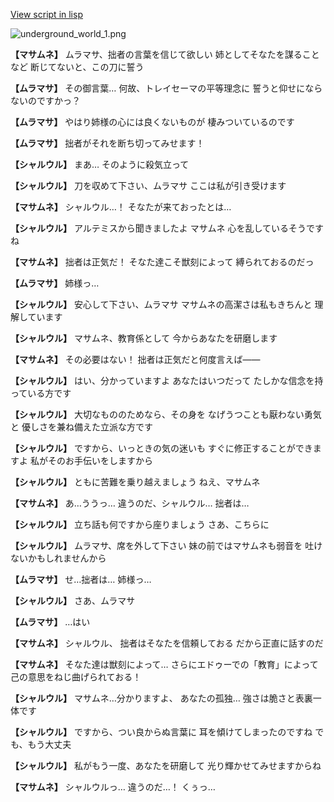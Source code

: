 [View script in lisp](../scripts/101003030.txt)

![underground_world_1.png](../images/backgrounds/underground_world_1.png)

**【マサムネ】**
ムラマサ、拙者の言葉を信じて欲しい
姉としてそなたを謀ることなど
断じてないと、この刀に誓う

**【ムラマサ】**
その御言葉…
何故、トレイセーマの平等理念に
誓うと仰せにならないのですかっ？

**【ムラマサ】**
やはり姉様の心には良くないものが
棲みついているのです

**【ムラマサ】**
拙者がそれを断ち切ってみせます！

**【シャルウル】**
まあ…
そのように殺気立って

**【シャルウル】**
刀を収めて下さい、ムラマサ
ここは私が引き受けます

**【マサムネ】**
シャルウル…！
そなたが来ておったとは…

**【シャルウル】**
アルテミスから聞きましたよ
マサムネ
心を乱しているそうですね

**【マサムネ】**
拙者は正気だ！
そなた達こそ獣刻によって
縛られておるのだっ

**【ムラマサ】**
姉様っ…

**【シャルウル】**
安心して下さい、ムラマサ
マサムネの高潔さは私もきちんと
理解しています

**【シャルウル】**
マサムネ、教育係として
今からあなたを研磨します

**【マサムネ】**
その必要はない！
拙者は正気だと何度言えば――

**【シャルウル】**
はい、分かっていますよ
あなたはいつだって
たしかな信念を持っている方です

**【シャルウル】**
大切なもののためなら、その身を
なげうつことも厭わない勇気と
優しさを兼ね備えた立派な方です

**【シャルウル】**
ですから、いっときの気の迷いも
すぐに修正することができますよ
私がそのお手伝いをしますから

**【シャルウル】**
ともに苦難を乗り越えましょう
ねえ、マサムネ

**【マサムネ】**
あ…ううっ…
違うのだ、シャルウル…
拙者は…

**【シャルウル】**
立ち話も何ですから座りましょう
さあ、こちらに

**【シャルウル】**
ムラマサ、席を外して下さい
妹の前ではマサムネも弱音を
吐けないかもしれませんから

**【ムラマサ】**
せ…拙者は…
姉様っ…

**【シャルウル】**
さあ、ムラマサ

**【ムラマサ】**
…はい

**【マサムネ】**
シャルウル、
拙者はそなたを信頼しておる
だから正直に話すのだ

**【マサムネ】**
そなた達は獣刻によって…
さらにエドゥーでの「教育」によって
己の意思をねじ曲げられておる！

**【シャルウル】**
マサムネ…分かりますよ、
あなたの孤独…
強さは脆さと表裏一体です

**【シャルウル】**
ですから、つい良からぬ言葉に
耳を傾けてしまったのですね
でも、もう大丈夫

**【シャルウル】**
私がもう一度、あなたを研磨して
光り輝かせてみせますからね

**【マサムネ】**
シャルウルっ…
違うのだ…！
くぅっ…